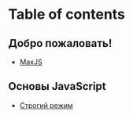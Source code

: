 # Table of contents

## Добро пожаловать! <a href="#welcome" id="welcome"></a>

* [MaxJS](README.md)

## Основы JavaScript <a href="#basics" id="basics"></a>

* [Строгий режим](basics/strict-mode.md)
